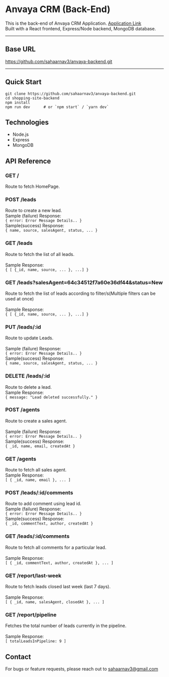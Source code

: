 # Anvaya CRM (Back-End)

This is the back-end of Anvaya CRM Application. [Application Link](https://anvaya-frontend-nine.vercel.app/)<br>
Built with a React frontend, Express/Node backend, MongoDB database.

---

## Base URL

https://github.com/sahaarnav3/anvaya-backend.git

---

## Quick Start

```
git clone https://github.com/sahaarnav3/anvaya-backend.git
cd shopping-site-backend
npm install
npm run dev      # or `npm start` / `yarn dev`
```

## Technologies
- Node.js
- Express
- MongoDB

## API Reference

### **GET	/**
Route to fetch HomePage.<br>

### **POST	/leads**	 	
Route to create a new lead.<br>	
Sample (failure) Response:<br>
```{ error: Error Message Details.. }```<br>
Sample(success) Response:<br>
```{ name, source, salesAgent, status, ... }```

### **GET	/leads**	 	
Route to fetch the list of all leads.<br>	
Sample Response:<br>
```{ [ {_id, name, source, ... }, ...] }```<br>

### **GET	/leads?salesAgent=64c34512f7a60e36df44&status=New**	 	
Route to fetch the list of leads according to filter/s(Multiple filters can be used at once)<br>	
Sample Response:<br>
```{ [ {_id, name, source, ... }, ...] }```<br>

### **PUT	/leads/:id**	 	
Route to update Leads.<br>	
Sample (failure) Response:<br>
```{ error: Error Message Details.. }```<br>
Sample(success) Response:<br>
```{ name, source, salesAgent, status, ... }```

### **DELETE	/leads/:id**	 	
Route to delete a lead.<br>	
Sample Response:<br>
```{ message: "Lead deleted successfully." }```

### **POST	/agents**	 	
Route to create a sales agent.<br>	
Sample (failure) Response:<br>
```{ error: Error Message Details.. }```<br>
Sample(success) Response:<br>
```{ _id, name, email, createdAt }```

### **GET	/agents**	 	
Route to fetch all sales agent.<br>	
Sample Response:<br>
```[ { _id, name, email }, ... ]```<br>

### **POST	/leads/:id/comments**	 	
Route to add comment using lead id.<br>	
Sample (failure) Response:<br>
```{ error: Error Message Details.. }```<br>
Sample(success) Response:<br>
```{ _id, commentText, author, createdAt }```

### **GET	/leads/:id/comments**	 	
Route to fetch all comments for a particular lead.<br>	
Sample Response:<br>
```[ { _id, commentText, author, createdAt }, ... ]```<br>

### **GET	/report/last-week**	 	
Route to fetch leads closed last week (last 7 days).<br>	
Sample Response:<br>
```[ { _id, name, salesAgent, closedAt }, ... ]```<br>

### **GET	/report/pipeline**	 	
Fetches the total number of leads currently in the pipeline.<br>	
Sample Response:<br>
```[ totalLeadsInPipeline: 9 ]```<br>

## Contact
For bugs or feature requests, please reach out to sahaarnav3@gmail.com